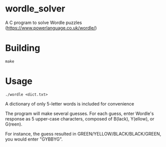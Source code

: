 # wordle_solver
A C program to solve Wordle puzzles (https://www.powerlanguage.co.uk/wordle/)

# Building
```
make
```

# Usage
```
./wordle <dict.txt>
```

A dictionary of only 5-letter words is included for convenience

The program will make several guesses.  For each guess, enter Wordle's response
as 5 upper-case characters, composed of B(lack), Y(ellow), or G(reen).

For instance, the guess resulted in GREEN/YELLOW/BLACK/BLACK/GREEN, you would
enter "GYBBYG".
